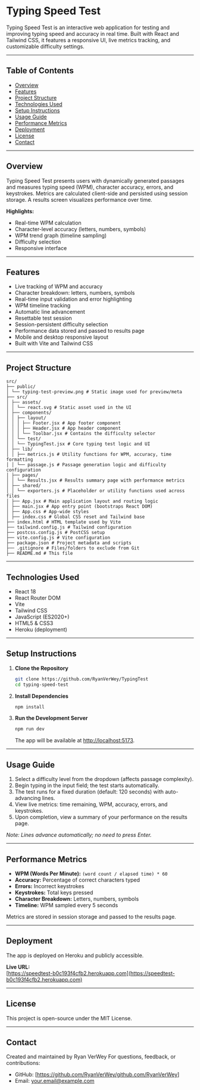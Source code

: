 # Typing Speed Test

Typing Speed Test is an interactive web application for testing and improving typing speed and accuracy in real time. Built with React and Tailwind CSS, it features a responsive UI, live metrics tracking, and customizable difficulty settings.

---

## Table of Contents

- [Overview](#overview)
- [Features](#features)
- [Project Structure](#project-structure)
- [Technologies Used](#technologies-used)
- [Setup Instructions](#setup-instructions)
- [Usage Guide](#usage-guide)
- [Performance Metrics](#performance-metrics)
- [Deployment](#deployment)
- [License](#license)
- [Contact](#contact)

---

## Overview

Typing Speed Test presents users with dynamically generated passages and measures typing speed (WPM), character accuracy, errors, and keystrokes. Metrics are calculated client-side and persisted using session storage. A results screen visualizes performance over time.

**Highlights:**
- Real-time WPM calculation
- Character-level accuracy (letters, numbers, symbols)
- WPM trend graph (timeline sampling)
- Difficulty selection
- Responsive interface

---

## Features

- Live tracking of WPM and accuracy
- Character breakdown: letters, numbers, symbols
- Real-time input validation and error highlighting
- WPM timeline tracking
- Automatic line advancement
- Resettable test session
- Session-persistent difficulty selection
- Performance data stored and passed to results page
- Mobile and desktop responsive layout
- Built with Vite and Tailwind CSS

---

## Project Structure

```
src/
├── public/
│ └── typing-test-preview.png # Static image used for preview/meta
├── src/
│ ├── assets/
│ │ └── react.svg # Static asset used in the UI
│ ├── components/
│ │ ├── layout/
│ │ │ ├── Footer.jsx # App footer component
│ │ │ ├── Header.jsx # App header component
│ │ │ └── Toolbar.jsx # Contains the difficulty selector
│ │ └── test/
│ │ └── TypingTest.jsx # Core typing test logic and UI
│ ├── lib/
│ │ ├── metrics.js # Utility functions for WPM, accuracy, time formatting
│ │ └── passage.js # Passage generation logic and difficulty configuration
│ ├── pages/
│ │ └── Results.jsx # Results summary page with performance metrics
│ ├── shared/
│ │ └── exporters.js # Placeholder or utility functions used across files
│ ├── App.jsx # Main application layout and routing logic
│ ├── main.jsx # App entry point (bootstraps React DOM)
│ ├── App.css # App-wide styles
│ ├── index.css # Global CSS reset and Tailwind base
├── index.html # HTML template used by Vite
├── tailwind.config.js # Tailwind configuration
├── postcss.config.js # PostCSS setup
├── vite.config.js # Vite configuration
├── package.json # Project metadata and scripts
├── .gitignore # Files/folders to exclude from Git
├── README.md # This file
```
---

## Technologies Used

- React 18
- React Router DOM
- Vite
- Tailwind CSS
- JavaScript (ES2020+)
- HTML5 & CSS3
- Heroku (deployment)

---

## Setup Instructions

1. **Clone the Repository**
    ```bash
    git clone https://github.com/RyanVerWey/TypingTest
    cd typing-speed-test
    ```

2. **Install Dependencies**
    ```bash
    npm install
    ```

3. **Run the Development Server**
    ```bash
    npm run dev
    ```
    The app will be available at [http://localhost:5173](http://localhost:5173).

---

## Usage Guide

1. Select a difficulty level from the dropdown (affects passage complexity).
2. Begin typing in the input field; the test starts automatically.
3. The test runs for a fixed duration (default: 120 seconds) with auto-advancing lines.
4. View live metrics: time remaining, WPM, accuracy, errors, and keystrokes.
5. Upon completion, view a summary of your performance on the results page.

*Note: Lines advance automatically; no need to press Enter.*

---

## Performance Metrics

- **WPM (Words Per Minute):** `(word count / elapsed time) * 60`
- **Accuracy:** Percentage of correct characters typed
- **Errors:** Incorrect keystrokes
- **Keystrokes:** Total keys pressed
- **Character Breakdown:** Letters, numbers, symbols
- **Timeline:** WPM sampled every 5 seconds

Metrics are stored in session storage and passed to the results page.

---

## Deployment

The app is deployed on Heroku and publicly accessible.

**Live URL:**  
[https://speedtest-b0c193f4cfb2.herokuapp.com](https://speedtest-b0c193f4cfb2.herokuapp.com)

---

## License

This project is open-source under the MIT License.

---

## Contact

Created and maintained by Ryan VerWey
For questions, feedback, or contributions:

- GitHub: [https://github.com/RyanVerWey/github.com/RyanVerWey]
- Email: your.email@example.com
